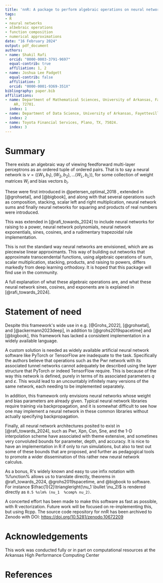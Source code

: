 ```yaml
---
title: 'nnR: A package to perform algebraic operations on neural networks'
tags:
- R
- neural networks
- albebraic operations
- function composition
- numerical approximations
date: "16 February 2024"
output: pdf_document
authors:
- name: Shakil Rafi
  orcid: "0000-0003-3791-9697"
  equal-contrib: true
  affiliation: 1, 2
- name: Joshua Lee Padgett
  equal-contrib: false
  affiliation: 3
  orcid: "0000-0001-9369-351X"
bibliography: paper.bib
affiliations:
- name: Department of Mathematical Sciences, University of Arkansas, Fayetteville,
    AR, 72701.
  index: 1
- name: Department of Data Science, University of Arkansas, Fayetteville, AR, 72701.
  index: 2
- name: Toyota Financial Services, Plano, TX, 75024.
  index: 3
---
```


# Summary

There exists an algebraic way of viewing feedforward multi-layer perceptrons as an ordered tuple of ordered pairs.
That is to say a neural network is $\nu = ((W_1,b_1),(W_2,b_2),...(W_L,b_L))$, for some collection of weight matrices $W_i$ and bias vectors $b_i$.

These were first introduced in @petersen_optimal_2018 , extended in [@grohsetal], and [@bigbook], and along with that several operations such as composition, stacking, scalar left and right multiplication, neural network sums and finally neural networks for squaring and products of real numbers were introduced.

This was extended in [@rafi_towards_2024] to include neural networks for raising to a power, neural network polynomials, neural network exponentials, sines, cosines, and a rudimentary trapezoidal rule implementation.

This is not the standard way neural networks are envisioned, which are as piecewise linear approximants.
This way of building out networks that approximate transcendental functions, using algebraic operations of sum, scalar multiplication, stacking, products, and raising to powers, differs markedly from deep learning orthodoxy.
It is hoped that this package will find use in the community.

A full explanation of what these algebraic operations are, and what these neural network sines, cosines, and exponents are is explained in [@rafi_towards_2024].

# Statement of need

Despite this framework's wide use in e.g. [@Grohs_2022], [@grohsetal], and [@ackermann2023deep], in addition to [@grohs2019spacetime] and [@bigbook], this framework has lacked a consistent implementation in a widely available language.

A custom solution is needed as widely available artificial neural network software like PyTorch or TensorFlow are inadequate to the task.
Specifically the authors believe that operations such as the Pwr network with its associated tunnel networks cannot adequately be described using the layer structure that PyTorch or indeed TensorFlow require.
This is because of the way this network is defined, purely in terms of its associated parameters $q$ and $\varepsilon$.
This would lead to an uncountably infinitely many versions of the same network, each needing to be implemented separately.

In addition, this framework only envisions neural networks whose weight and bias parameters are already given.
Typical neural network libraries require training via backpropagation, and it is somewhat difficult to see how one may implement a neural network in these common libraries without actually specifying backpropagation.

Finally, all neural network architectures posited to exist in [@rafi_towards_2024], such as Pwr, Xpn, Csn, Sne, and the 1-D interpolation scheme have associated with theme extensive, and sometimes very convoluted bounds for parameter, depth, and accuracy.
It is nice to have an implementation in R if only to run simulations, but also to test out some of these bounds that are proposed, and further as pedagogical tools to promote a wider dissemination of this rather new neural network calculus.

As a bonus, R's widely known and easy to use infix notation with %function% allows us to translate directly, theorems in @rafi_towards_2024, @grohs2019spacetime, and @bigbook to software.
For instance $\frac{1}{2}\triangleright(\nu_1 \bullet \nu_2)$ is rendered directly as `0.5 %slm% (nu_1  %comp% nu_2)`.

A concerted effort has been made to make this software as fast as possible, with R vectorization.
Future work will be focused on re-implementing this, but using Rcpp.
The source code repository for nnR has been archived to Zenodo with DOI: <https://doi.org/10.5281/zenodo.10672209>

# Acknowledgements

This work was conducted fully or in part on computational resources at the Arkansas High Performance Computing Center

# References
